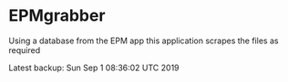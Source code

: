 # EPMgrabber
Using a database from the EPM app this application scrapes the files as required


Latest backup: Sun Sep 1 08:36:02 UTC 2019
